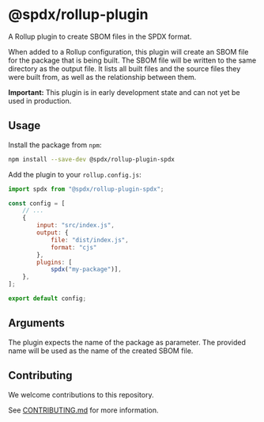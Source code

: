 <!--
SPDX-FileCopyrightText: 2023 SPDX contributors

SPDX-License-Identifier: CC0-1.0
-->

# @spdx/rollup-plugin
A Rollup plugin to create SBOM files in the SPDX format.

When added to a Rollup configuration, this plugin will create an SBOM file for the package that is being built.
The SBOM file will be written to the same directory as the output file.
It lists all built files and the source files they were built from, as well as the relationship between them.

**Important:** This plugin is in early development state and can not yet be used in production.

## Usage
Install the package from `npm`:
```bash
npm install --save-dev @spdx/rollup-plugin-spdx
```

Add the plugin to your `rollup.config.js`:
```javascript
import spdx from "@spdx/rollup-plugin-spdx";

const config = [
    // ...
    {
        input: "src/index.js",
        output: {
            file: "dist/index.js",
            format: "cjs"
        },
        plugins: [
            spdx("my-package")],
    },
];

export default config;
```

## Arguments
The plugin expects the name of the package as parameter.
The provided name will be used as the name of the created SBOM file.

## Contributing
We welcome contributions to this repository.

See [CONTRIBUTING.md](https://github.com/spdx/tools-ts/blob/main/CONTRIBUTING.md) for more information.
